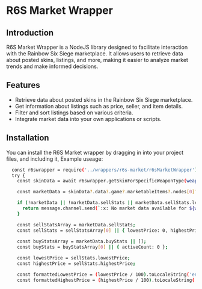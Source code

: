 # R6S Market Wrapper

## Introduction
R6S Market Wrapper is a NodeJS library designed to facilitate interaction with the Rainbow Six Siege marketplace. It allows users to retrieve data about posted skins, listings, and more, making it easier to analyze market trends and make informed decisions.

## Features
- Retrieve data about posted skins in the Rainbow Six Siege marketplace.
- Get information about listings such as price, seller, and item details.
- Filter and sort listings based on various criteria.
- Integrate market data into your own applications or scripts.

## Installation
You can install the R6S Market wrapper by dragging in into your project files, and including it,
Example useage:

```bash
  const r6swrapper = require('../wrappers/r6s-market/r6sMarketWrapper');
  try {
    const skinData = await r6swrapper.getSkinForSpecificWeaponType(weaponType.toUpperCase(), skinName.toUpperCase());

    const marketData = skinData?.data?.game?.marketableItems?.nodes[0]?.marketData;

    if (!marketData || !marketData.sellStats || marketData.sellStats.length === 0) {
      return message.channel.send(`:x: No market data available for ${weaponType}, ${skinName}`);
    }

    const sellStatsArray = marketData.sellStats;
    const sellStats = sellStatsArray[0] || { lowestPrice: 0, highestPrice: 0, activeCount: 0 };
    
    const buyStatsArray = marketData.buyStats || [];
    const buyStats = buyStatsArray[0] || { activeCount: 0 };

    const lowestPrice = sellStats.lowestPrice;
    const highestPrice = sellStats.highestPrice;

    const formattedLowestPrice = (lowestPrice / 100).toLocaleString('en-US', { style: 'currency', currency: 'USD', minimumFractionDigits: 2 });
    const formattedHighestPrice = (highestPrice / 100).toLocaleString('en-US', { style: 'currency', currency: 'USD', minimumFractionDigits: 2 });
```
